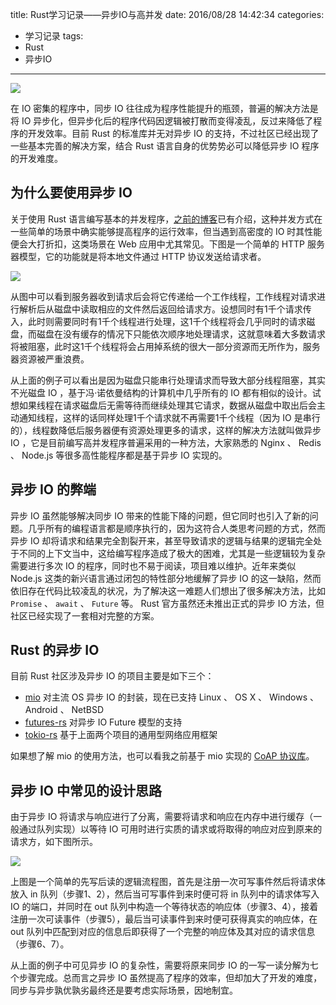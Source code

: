 title: Rust学习记录——异步IO与高并发
date: 2016/08/28 14:42:34
categories:
- 学习记录
tags:
- Rust
- 异步IO

---
![](http://7rf2ia.com1.z0.glb.clouddn.com/yibuioyugaobingfa_maxresdefault.jpg)

在 IO 密集的程序中，同步 IO 往往成为程序性能提升的瓶颈，普遍的解决方法是将 IO 异步化，但异步化后的程序代码因逻辑被打散而变得凌乱，反过来降低了程序的开发效率。目前 Rust 的标准库并无对异步 IO 的支持，不过社区已经出现了一些基本完善的解决方案，结合 Rust 语言自身的优势势必可以降低异步 IO 程序的开发难度。

<!-- more -->
## 为什么要使用异步 IO
关于使用 Rust 语言编写基本的并发程序，[之前的博客](http://covertness.me/2015/05/30/Rust%E5%AD%A6%E4%B9%A0%E8%AE%B0%E5%BD%95%E2%80%94%E2%80%94%E5%B9%B6%E5%8F%91%E4%B8%8E%E5%90%8C%E6%AD%A5/)已有介绍，这种并发方式在一些简单的场景中确实能够提高程序的运行效率，但当遇到高密度的 IO 时其性能便会大打折扣，这类场景在 Web 应用中尤其常见。下图是一个简单的 HTTP 服务器模型，它的功能就是将本地文件通过 HTTP 协议发送给请求者。

![](http://7rf2ia.com1.z0.glb.clouddn.com/yibuioyugaobingfa_thread_pool.png)

从图中可以看到服务器收到请求后会将它传递给一个工作线程，工作线程对请求进行解析后从磁盘中读取相应的文件然后返回给请求方。设想同时有1千个请求传入，此时则需要同时有1千个线程进行处理，这1千个线程将会几乎同时的请求磁盘，而磁盘在没有缓存的情况下只能依次顺序地处理请求，这就意味着大多数请求将被阻塞，此时这1千个线程将会占用掉系统的很大一部分资源而无所作为，服务器资源被严重浪费。

从上面的例子可以看出是因为磁盘只能串行处理请求而导致大部分线程阻塞，其实不光磁盘 IO ，基于冯·诺依曼结构的计算机中几乎所有的 IO 都有相似的设计。试想如果线程在请求磁盘后无需等待而继续处理其它请求，数据从磁盘中取出后会主动通知线程，这样的话同样处理1千个请求就不再需要1千个线程（因为 IO 是串行的），线程数降低后服务器便有资源处理更多的请求，这样的解决方法就叫做异步 IO ，它是目前编写高并发程序普遍采用的一种方法，大家熟悉的 Nginx 、 Redis 、 Node.js 等很多高性能程序都是基于异步 IO 实现的。

## 异步 IO 的弊端
异步 IO 虽然能够解决同步 IO 带来的性能下降的问题，但它同时也引入了新的问题。几乎所有的编程语言都是顺序执行的，因为这符合人类思考问题的方式，然而异步 IO 却将请求和结果完全割裂开来，甚至导致请求的逻辑与结果的逻辑完全处于不同的上下文当中，这给编写程序造成了极大的困难，尤其是一些逻辑较为复杂需要进行多次 IO 的程序，同时也不易于阅读，项目难以维护。近年来类似 Node.js 这类的新兴语言通过闭包的特性部分地缓解了异步 IO 的这一缺陷，然而依旧存在代码比较凌乱的状况，为了解决这一难题人们想出了很多解决方法，比如 `Promise` 、 `await` 、 `Future` 等。 Rust 官方虽然还未推出正式的异步 IO 方法，但社区已经实现了一套相对完整的方案。

## Rust 的异步 IO
目前 Rust 社区涉及异步 IO 的项目主要是如下三个：
- [mio](https://github.com/carllerche/mio) 对主流 OS 异步 IO 的封装，现在已支持 Linux 、 OS X 、 Windows 、 Android 、 NetBSD
- [futures-rs](https://github.com/alexcrichton/futures-rs) 对异步 IO Future 模型的支持
- [tokio-rs](https://github.com/tokio-rs/tokio-proto) 基于上面两个项目的通用型网络应用框架

如果想了解 mio 的使用方法，也可以看我之前基于 mio 实现的 [CoAP 协议库](https://github.com/Covertness/coap-rs)。

## 异步 IO 中常见的设计思路
由于异步 IO 将请求与响应进行了分离，需要将请求和响应在内存中进行缓存（一般通过队列实现）以等待 IO 可用时进行实质的请求或将取得的响应对应到原来的请求方，如下图所示。

![](http://7rf2ia.com1.z0.glb.clouddn.com/yibuioyugaobingfa_msg_queue.png)

上图是一个简单的先写后读的逻辑流程图，首先是注册一次可写事件然后将请求体放入 in 队列（步骤1、2），然后当可写事件到来时便可将 in 队列中的请求体写入 IO 的端口，并同时在 out 队列中构造一个等待状态的响应体（步骤3、4），接着注册一次可读事件（步骤5），最后当可读事件到来时便可获得真实的响应体，在 out 队列中匹配到对应的信息后即获得了一个完整的响应体及其对应的请求信息（步骤6、7）。

从上面的例子中可见异步 IO 的复杂性，需要将原来同步 IO 的一写一读分解为七个步骤完成。总而言之异步 IO 虽然提高了程序的效率，但却加大了开发的难度，同步与异步孰优孰劣最终还是要考虑实际场景，因地制宜。